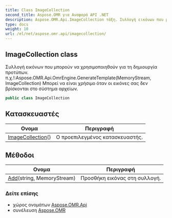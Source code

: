 ```yaml
---
title: Class ImageCollection
second_title: Aspose.OMR για Αναφορά API .NET
description: Aspose.OMR.Api.ImageCollection τάξη. Συλλογή εικόνων που μπορούν να χρησιμοποιηθούν για τη δημιουργία προτύπων. π.χ.Aspose.OMR.Api.OmrEngine.GenerateTemplateMemoryStream ImageCollection Μπορεί να είναι χρήσιμο όταν οι εικόνες σας δεν βρίσκονται στο σύστημα αρχείων.
type: docs
weight: 10
url: /el/net/aspose.omr.api/imagecollection/
---
```

## ImageCollection class

Συλλογή εικόνων που μπορούν να χρησιμοποιηθούν για τη δημιουργία προτύπων. π.χ.!:Aspose.OMR.Api.OmrEngine.GenerateTemplate(MemoryStream, ImageCollection) Μπορεί να είναι χρήσιμο όταν οι εικόνες σας δεν βρίσκονται στο σύστημα αρχείων.

```csharp
public class ImageCollection
```

## Κατασκευαστές

| Ονομα | Περιγραφή |
| --- | --- |
| [ImageCollection](imagecollection/)() | Ο προεπιλεγμένος κατασκευαστής. |

## Μέθοδοι

| Ονομα | Περιγραφή |
| --- | --- |
| [Add](../../aspose.omr.api/imagecollection/add/)(string, MemoryStream) | Προσθήκη εικόνας στη συλλογή. |

### Δείτε επίσης

* χώρος ονομάτων [Aspose.OMR.Api](../../aspose.omr.api/)
* συνέλευση [Aspose.OMR](../../)


